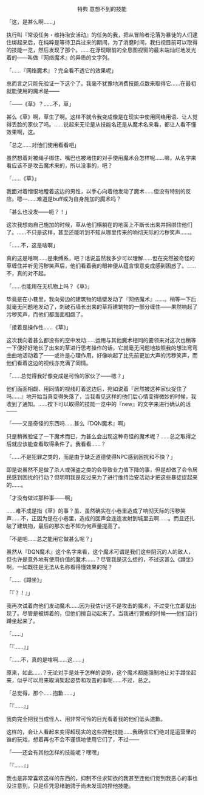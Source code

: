 <p align="center">特典 意想不到的技能</p>

「这，是甚么啊……」

执行叫『常设任务・维持治安活动』的任务的我，把从冒险者沦落为暴徒的人们逮住绑起来后，在纯粹是等待卫兵过来的期间，为了消磨时间，我扫视目前可以取得的技能一览，然后发现了那个。……在浮现眼前的全息图视窗的最末端灿烂地发光着的——叫做『网络魔术』的异质的文字列。

「……『网络魔术』？完全看不透它的效果呢」

总而言之只能先验证一下这个了。我毫不犹豫地消费技能点数来取得它……在最初就能使用的魔术是——

「——《草》？……不，草」

甚么《草》啊，草生了啊。这样不就令我变成像是在现实中使用网络用语、让人觉得丢脸的家伙了吗。……说起来无论是从技能名还是从魔术名来看，都让人看不懂效果啊，这。

「总之……对他们使用看看吧」

虽然想着对被绳子绑住、嘴巴也被堵住的对手使用魔术会怎样呢……嘛，从名字来看应该不是攻击魔术来的，所以没事的，吧？

「……《草》」

我面对着憎恨地瞪着这边的男性，以手心向着他发动了魔术……但没有特别的反应。嗯—……难道是buff或为自身施加的魔术吗？

「甚么也没发——呃？！」

这次我想向自己施加的时候，草从他们横躺在的地面上不断长出来并捆绑住他们了。……不只是这样，甚至还能听到不知从哪里传来的响彻天际的污秽笑声……。

「……不，这是啥啊」

真的这是啥啊……是束缚系，吧？话说虽然我多少可以理解……但在突然被奇怪的草缠住并听见污秽笑声后，他们看着我的眼神便从蕴含恨意变成感到困惑了。……不，真的对不起。

「……也能用在无机物上吗？《草》」

毕竟是在小巷里，我向旁边的建筑物的墙壁发动了『网络魔术』……。稍等一下后就毫无问题地发动了，刺破石墙长出来的草将建筑物的一部分缠住——果然响起了污秽笑声，而他们都面面相觑了。

「接着是操作性……《草》」

这次我向着甚么都没有的空中发动……运用与其他魔术相同的要领来对这次也稍等一下便好好地长了出来的草进行思考操作的话，它就毫无问题地按照我的想法弯弯曲曲地活动着了——或许是心理作用，好像响起了比先前更加大声的污秽笑声，而他们看着这边的视线亦充满了同情。

「……总觉得我好像变成是可怜的家伙了——嗯？」

他们面面相觑、用同情的视线盯着这边后，宛如说着『居然被这种家伙捉住了吗……』地开始当真变得失落了，当我看见这样的他们后心情变得微妙的时候，我收到了通知。……按下可以取得的技能一览中的『new』的文字来进行确认的话——

「——又是奇怪的东西吗……甚么『DQN魔术』啊」

只是稍微验证了一下魔术而已，为甚么会出现这种奇怪的魔术呢？……总之取得之后就应该能查看取得条件了。我看看……？

「……不是犯罪之类的，而是由于缺乏道德使得NPC感到困扰和不快？」

即是说虽然不是做了杀人或强盗之类的会导致业力值下降的事，但是却做了会令居民感到困扰的行动？但明明我是反过来为了进行维持治安活动才把这些暴徒捉起来的……。

「才没有做过那种事——啊」

……难不成是指《草》的事？虽、虽然确实在小巷里造成了响彻天际的污秽笑声……不，正因为是在小巷里，造成的回声会连连发射到城里去啊……。而且还扎破了建筑物，最后的那次也不知为何声量提高了。

「不是吧……总之能用它做甚么呢？」

虽然从『DQN魔术』这个名字来看，这个魔术可谓是我们这些阴沉的人的敌人，但也许是意外地有使用价值的魔术……？尽管我是这么想的，不过这甚么《蹲坐》啊，一如既往是无法从名称看得懂效果的呢？

「……《蹲坐》」

「『？！』」

我再次试着向他们发动魔术……因为我估计这不是攻击的魔术，不过变化立即就出现了。尽管是被绑着的，但他们擅自动起来了。当我进行警戒的时候——他们自行蹲坐起来了。

「……」

「『……』」

「……不，真的是啥啊……这……」

原来，如此……？无论对手是处于怎样的姿势，这个魔术都能强制地让对手蹲坐起来，似乎可以用来取消架起姿势和攻击的事呢……不过，总之。

「总觉得，那个……抱歉……」

「『……』」

我向完全把我当成怪人、用非常可怜的目光看着我的他们低头道歉。

这样的，会让人看起来变得超现实的这些捏他技能……我确信它们绝对是运营里的谁的玩戏，想着再也不会不谨慎地使用它们了，不过——

「——还会有其他怎样的技能呢？嘿嘿」

「『……』」

我也是非常喜欢这样的东西的，抑制不住求知欲的我甚至连他们觉到我恶心的事也没注意到，只是任凭思绪驰骋于尚未发现的捏他技能。


